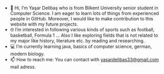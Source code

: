 - 👋 Hi, I’m Yaşar Delibaş who is from Bilkent University senior student in Computer Science. I am eager to learn lots of things from experienced people in GitHub. Moreover, I would like to make contribution to this website with my future projects.
- 🤓 I’m interested in following various kinds of sports such as football, basketball, Formula 1 ... Also I like exploring fields that is not related to my major like history, literature etc. by reading and researching.
- 💻 I’m currently learning java, basics of computer science, german, modern biology.
- 📫 How to reach me: You can contact with yasardelibas33@gmail.com mail adress. 


<!---
yasardelibas33/yasardelibas33 is a ✨ special ✨ repository because its `README.md` (this file) appears on your GitHub profile.
You can click the Preview link to take a look at your changes.
--->
